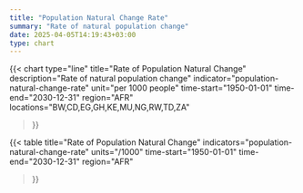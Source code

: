 ```yaml
---
title: "Population Natural Change Rate"
summary: "Rate of natural population change"
date: 2025-04-05T14:19:43+03:00
type: chart
---
```


{{< chart
    type="line"
    title="Rate of Population Natural Change"
    description="Rate of natural population change"
    indicator="population-natural-change-rate"
    unit="per 1000 people"
    time-start="1950-01-01"
    time-end="2030-12-31"
    region="AFR"
    locations="BW,CD,EG,GH,KE,MU,NG,RW,TD,ZA"
>}}

{{< table
    title="Rate of Population Natural Change"
    indicators="population-natural-change-rate"
    units="/1000"
    time-start="1950-01-01"
    time-end="2030-12-31"
    region="AFR"
>}}
